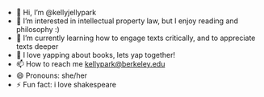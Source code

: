 - 👋 Hi, I’m @kellyjellypark
- 👀 I’m interested in intellectual property law, but I enjoy reading and philosophy :)
- 🌱 I’m currently learning how to engage texts critically, and to appreciate texts deeper
- 💞️ I love yapping about books, lets yap together!
- 📫 How to reach me kellypark@berkeley.edu
- 😄 Pronouns: she/her
- ⚡ Fun fact: i love shakespeare

<!---
kellyjellypark/kellyjellypark is a ✨ special ✨ repository because its `README.md` (this file) appears on your GitHub profile.
You can click the Preview link to take a look at your changes.
--->
